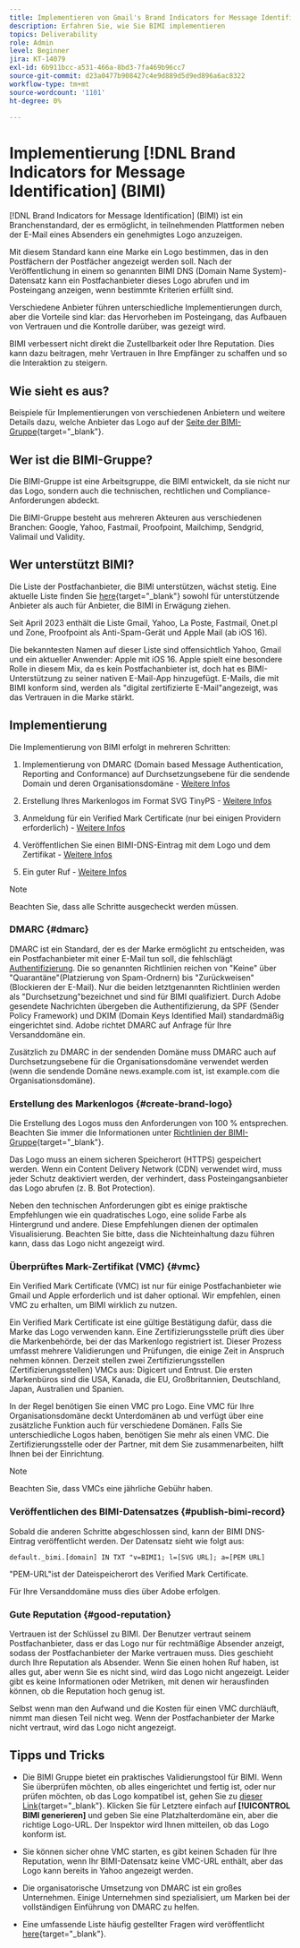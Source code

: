```yaml
---
title: Implementieren von Gmail's Brand Indicators for Message Identification (BIMI)
description: Erfahren Sie, wie Sie BIMI implementieren
topics: Deliverability
role: Admin
level: Beginner
jira: KT-14079
exl-id: 6b911bcc-a531-466a-8bd3-7fa469b96cc7
source-git-commit: d23a0477b908427c4e9d889d5d9ed896a6ac8322
workflow-type: tm+mt
source-wordcount: '1101'
ht-degree: 0%

---
```


# Implementierung [!DNL Brand Indicators for Message Identification] (BIMI)

[!DNL Brand Indicators for Message Identification] (BIMI) ist ein Branchenstandard, der es ermöglicht, in teilnehmenden Plattformen neben der E-Mail eines Absenders ein genehmigtes Logo anzuzeigen.

Mit diesem Standard kann eine Marke ein Logo bestimmen, das in den Postfächern der Postfächer angezeigt werden soll. Nach der Veröffentlichung in einem so genannten BIMI DNS (Domain Name System)-Datensatz kann ein Postfachanbieter dieses Logo abrufen und im Posteingang anzeigen, wenn bestimmte Kriterien erfüllt sind.

Verschiedene Anbieter führen unterschiedliche Implementierungen durch, aber die Vorteile sind klar: das Hervorheben im Posteingang, das Aufbauen von Vertrauen und die Kontrolle darüber, was gezeigt wird.

BIMI verbessert nicht direkt die Zustellbarkeit oder Ihre Reputation. Dies kann dazu beitragen, mehr Vertrauen in Ihre Empfänger zu schaffen und so die Interaktion zu steigern.

## Wie sieht es aus?

Beispiele für Implementierungen von verschiedenen Anbietern und weitere Details dazu, welche Anbieter das Logo auf der [Seite der BIMI-Gruppe](https://bimigroup.org/where-is-my-bimi-logo-displayed/){target="_blank"}.

## Wer ist die BIMI-Gruppe?

Die BIMI-Gruppe ist eine Arbeitsgruppe, die BIMI entwickelt, da sie nicht nur das Logo, sondern auch die technischen, rechtlichen und Compliance-Anforderungen abdeckt.

Die BIMI-Gruppe besteht aus mehreren Akteuren aus verschiedenen Branchen: Google, Yahoo, Fastmail, Proofpoint, Mailchimp, Sendgrid, Valimail und Validity.

## Wer unterstützt BIMI?

Die Liste der Postfachanbieter, die BIMI unterstützen, wächst stetig. Eine aktuelle Liste finden Sie [here](https://bimigroup.org/bimi-infographic/){target="_blank"} sowohl für unterstützende Anbieter als auch für Anbieter, die BIMI in Erwägung ziehen.

Seit April 2023 enthält die Liste Gmail, Yahoo, La Poste, Fastmail, Onet.pl und Zone, Proofpoint als Anti-Spam-Gerät und Apple Mail (ab iOS 16).

Die bekanntesten Namen auf dieser Liste sind offensichtlich Yahoo, Gmail und ein aktueller Anwender: Apple mit iOS 16. Apple spielt eine besondere Rolle in diesem Mix, da es kein Postfachanbieter ist, doch hat es BIMI-Unterstützung zu seiner nativen E-Mail-App hinzugefügt. E-Mails, die mit BIMI konform sind, werden als &quot;digital zertifizierte E-Mail&quot;angezeigt, was das Vertrauen in die Marke stärkt.

## Implementierung

Die Implementierung von BIMI erfolgt in mehreren Schritten:

1. Implementierung von DMARC (Domain based Message Authentication, Reporting and Conformance) auf Durchsetzungsebene für die sendende Domain und deren Organisationsdomäne - [Weitere Infos](#dmarc)

1. Erstellung Ihres Markenlogos im Format SVG TinyPS - [Weitere Infos](#create-brand-logo)

1. Anmeldung für ein Verified Mark Certificate (nur bei einigen Providern erforderlich) - [Weitere Infos](#vmc)

1. Veröffentlichen Sie einen BIMI-DNS-Eintrag mit dem Logo und dem Zertifikat - [Weitere Infos](#publish-bimi-record)

1. Ein guter Ruf - [Weitere Infos](#good-reputation)

>[!NOTE]
>
>Beachten Sie, dass alle Schritte ausgecheckt werden müssen.


### DMARC {#dmarc}

DMARC ist ein Standard, der es der Marke ermöglicht zu entscheiden, was ein Postfachanbieter mit einer E-Mail tun soll, die fehlschlägt [Authentifizierung](../additional-resources/authentication.md). Die so genannten Richtlinien reichen von &quot;Keine&quot; über &quot;Quarantäne&quot;(Platzierung von Spam-Ordnern) bis &quot;Zurückweisen&quot;(Blockieren der E-Mail). Nur die beiden letztgenannten Richtlinien werden als &quot;Durchsetzung&quot;bezeichnet und sind für BIMI qualifiziert. Durch Adobe gesendete Nachrichten übergeben die Authentifizierung, da SPF (Sender Policy Framework) und DKIM (Domain Keys Identified Mail) standardmäßig eingerichtet sind. Adobe richtet DMARC auf Anfrage für Ihre Versanddomäne ein.

Zusätzlich zu DMARC in der sendenden Domäne muss DMARC auch auf Durchsetzungsebene für die Organisationsdomäne verwendet werden (wenn die sendende Domäne news.example.com ist, ist example.com die Organisationsdomäne).

### Erstellung des Markenlogos {#create-brand-logo}

Die Erstellung des Logos muss den Anforderungen von 100 % entsprechen. Beachten Sie immer die Informationen unter [Richtlinien der BIMI-Gruppe](https://bimigroup.org/creating-bimi-svg-logo-files/){target="_blank"}.

Das Logo muss an einem sicheren Speicherort (HTTPS) gespeichert werden. Wenn ein Content Delivery Network (CDN) verwendet wird, muss jeder Schutz deaktiviert werden, der verhindert, dass Posteingangsanbieter das Logo abrufen (z. B. Bot Protection).

Neben den technischen Anforderungen gibt es einige praktische Empfehlungen wie ein quadratisches Logo, eine solide Farbe als Hintergrund und andere. Diese Empfehlungen dienen der optimalen Visualisierung.
Beachten Sie bitte, dass die Nichteinhaltung dazu führen kann, dass das Logo nicht angezeigt wird.

### Überprüftes Mark-Zertifikat (VMC) {#vmc}

Ein Verified Mark Certificate (VMC) ist nur für einige Postfachanbieter wie Gmail und Apple erforderlich und ist daher optional. Wir empfehlen, einen VMC zu erhalten, um BIMI wirklich zu nutzen.

Ein Verified Mark Certificate ist eine gültige Bestätigung dafür, dass die Marke das Logo verwenden kann. Eine Zertifizierungsstelle prüft dies über die Markenbehörde, bei der das Markenlogo registriert ist. Dieser Prozess umfasst mehrere Validierungen und Prüfungen, die einige Zeit in Anspruch nehmen können. Derzeit stellen zwei Zertifizierungsstellen (Zertifizierungsstellen) VMCs aus: Digicert und Entrust. Die ersten Markenbüros sind die USA, Kanada, die EU, Großbritannien, Deutschland, Japan, Australien und Spanien.

In der Regel benötigen Sie einen VMC pro Logo. Eine VMC für Ihre Organisationsdomäne deckt Unterdomänen ab und verfügt über eine zusätzliche Funktion auch für verschiedene Domänen. Falls Sie unterschiedliche Logos haben, benötigen Sie mehr als einen VMC. Die Zertifizierungsstelle oder der Partner, mit dem Sie zusammenarbeiten, hilft Ihnen bei der Einrichtung.

>[!NOTE]
>
>Beachten Sie, dass VMCs eine jährliche Gebühr haben.

### Veröffentlichen des BIMI-Datensatzes {#publish-bimi-record}

Sobald die anderen Schritte abgeschlossen sind, kann der BIMI DNS-Eintrag veröffentlicht werden. Der Datensatz sieht wie folgt aus:

```
default._bimi.[domain] IN TXT "v=BIMI1; l=[SVG URL]; a=[PEM URL]
```

&quot;PEM-URL&quot;ist der Dateispeicherort des Verified Mark Certificate.

Für Ihre Versanddomäne muss dies über Adobe erfolgen.

### Gute Reputation {#good-reputation}

Vertrauen ist der Schlüssel zu BIMI. Der Benutzer vertraut seinem Postfachanbieter, dass er das Logo nur für rechtmäßige Absender anzeigt, sodass der Postfachanbieter der Marke vertrauen muss. Dies geschieht durch Ihre Reputation als Absender. Wenn Sie einen hohen Ruf haben, ist alles gut, aber wenn Sie es nicht sind, wird das Logo nicht angezeigt. Leider gibt es keine Informationen oder Metriken, mit denen wir herausfinden können, ob die Reputation hoch genug ist.

Selbst wenn man den Aufwand und die Kosten für einen VMC durchläuft, nimmt man diesen Teil nicht weg. Wenn der Postfachanbieter der Marke nicht vertraut, wird das Logo nicht angezeigt.

## Tipps und Tricks

* Die BIMI Gruppe bietet ein praktisches Validierungstool für BIMI. Wenn Sie überprüfen möchten, ob alles eingerichtet und fertig ist, oder nur prüfen möchten, ob das Logo kompatibel ist, gehen Sie zu [dieser Link](https://bimigroup.org/bimi-generator/){target="_blank"}. Klicken Sie für Letztere einfach auf **[!UICONTROL BIMI generieren]** und geben Sie eine Platzhalterdomäne ein, aber die richtige Logo-URL. Der Inspektor wird Ihnen mitteilen, ob das Logo konform ist.

* Sie können sicher ohne VMC starten, es gibt keinen Schaden für Ihre Reputation, wenn Ihr BIMI-Datensatz keine VMC-URL enthält, aber das Logo kann bereits in Yahoo angezeigt werden.

* Die organisatorische Umsetzung von DMARC ist ein großes Unternehmen. Einige Unternehmen sind spezialisiert, um Marken bei der vollständigen Einführung von DMARC zu helfen.

* Eine umfassende Liste häufig gestellter Fragen wird veröffentlicht [here](https://bimigroup.org/faqs-for-senders-esps/){target="_blank"}.

